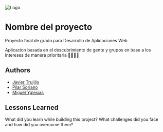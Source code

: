 ![Logo](https://dev-to-uploads.s3.amazonaws.com/uploads/articles/th5xamgrr6se0x5ro4g6.png)


# Nombre del proyecto

Proyecto final de grado para Desarrollo de Aplicaciones Web

Aplicacion basada en el descubrimiento de gente y grupos en base a los intereses de manera prioritaria 👨‍👩‍👧‍👦


## Authors

- [Javier Trujillo](https://www.github.com/Ja5I3R)
- [Pilar Soriano](https://github.com/Pinekos)
- [Miguel Yglesias](https://www.github.com/octokatherine)

## Lessons Learned

What did you learn while building this project? What challenges did you face and how did you overcome them?

